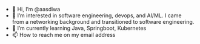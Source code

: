 - 👋 Hi, I’m @aasdiwa
- 👀 I’m interested in software engineering, devops, and AI/ML. I came from a networking background and transitioned to software engineering.
- 🌱 I’m currently learning Java, Springboot, Kubernetes
- 📫 How to reach me on my email address

<!---
aasdiwa/aasdiwa is a ✨ special ✨ repository because its `README.md` (this file) appears on your GitHub profile.
You can click the Preview link to take a look at your changes.
--->
